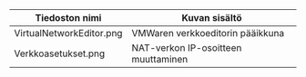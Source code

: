 | Tiedoston nimi | Kuvan sisältö |
|---|---|
| VirtualNetworkEditor.png | VMWaren verkkoeditorin pääikkuna |
| Verkkoasetukset.png | NAT-verkon IP-osoitteen muuttaminen |